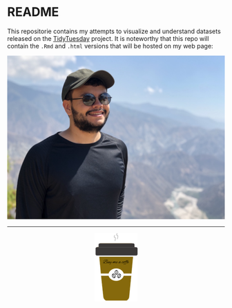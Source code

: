 README
================

This repositorie contains my attempts to visualize and understand
datasets released on the
[TidyTuesday](https://github.com/rfordatascience/tidytuesday) project.
It is noteworthy that this repo will contain the `.Rmd` and `.html`
versions that will be hosted on my web page:

<style>
img.rounded { border-radius: 50%; } 
</style>

<div>

<p align="center">

<a href="https://camilogarciabotero.github.io">
<img src="img/profile.jpg" class="img.rounded"> </a>

</p>

</div>

-----

<div>

<p align="center">

<a href="https://www.paypal.me/camilogarciabotero">
<img src="img/coffe-3.png"> </a>

</p>

</div>
